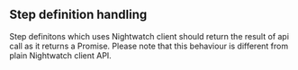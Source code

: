## Step definition handling
Step definitons which uses Nightwatch client should return the result of api call as it returns a Promise. Please note that this behaviour is different from plain Nightwatch client API.
